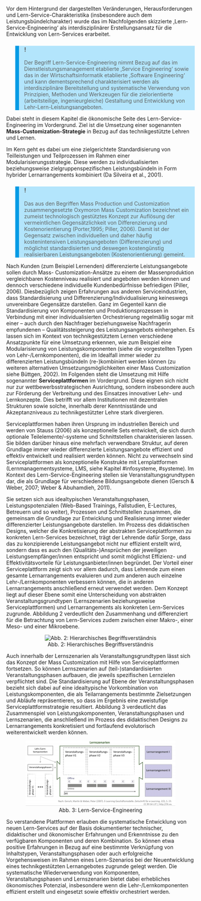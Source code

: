 <!-- filename: 03_Lern-Service-Engineering_Ansaetze_zur_Unterstuetzung_einer_systematischen_Entwicklung_von_Lern-Services.md -->
<!-- title: Lern-Service-Engineering: Ansätze zur Unterstützung einer systematischen Entwicklung von Lern-Services -->

Vor dem Hintergrund der dargestellten Veränderungen, Herausforderungen und Lern-Service-Charakteristika (insbesondere auch dem Leistungsbündelcharakter) wurde das im Nachfolgenden skizzierte ‚Lern-Service-Engineering‘ als interdisziplinärer Erstellungsansatz für die Entwicklung von Lern-Services erarbeitet.

<blockquote style="background: #B3E5FC; border-left: 10px solid #039BE5">

### !

Der Begriff Lern-Service-Engineering nimmt Bezug auf das im Dienstleistungsmanagement etablierte ‚Service Engineering‘ sowie das in der Wirtschaftsinformatik etablierte ‚Software Engineering‘ und kann dementsprechend charakterisiert werden als interdisziplinäre Bereitstellung und systematische Verwendung von Prinzipien, Methoden und Werkzeugen für die zielorientierte (arbeitsteilige, ingenieurgleiche) Gestaltung und Entwicklung von Lehr-Lern-Leistungsangeboten.

</blockquote>

Dabei steht in diesem Kapitel die ökonomische Seite des Lern-Service-Engineering im Vordergrund. Ziel ist die Umsetzung einer sogenannten **Mass-Customization-Strategie** in Bezug auf das technikgestützte Lehren und Lernen.

Im Kern geht es dabei um eine zielgerichtete Standardisierung von Teilleistungen und Teilprozessen im Rahmen einer Modularisierungsstrategie. Diese werden zu individualisierten beziehungsweise zielgruppenspezifischen Leistungsbündeln in Form hybrider Lernarrangements kombiniert (Da Silveira et al., 2001).

<blockquote style="background: #B3E5FC; border-left: 10px solid #039BE5">

### !

Das aus den Begriffen Mass Production und Customization zusammengesetzte Oxymoron Mass Customization bezeichnet ein zumeist technologisch gestütztes Konzept zur Auflösung der vermeintlichen Gegensätzlichkeit von Differenzierung und Kostenorientierung (Porter,1995; Piller, 2006). Damit ist der Gegensatz zwischen individuellen und daher häufig kostenintensiven Leistungsangeboten (Differenzierung) und möglichst standardisierten und deswegen kostengünstig realisierbaren Leistungsangeboten (Kostenorientierung) gemeint.

</blockquote>

Nach Kunden (zum Beispiel Lernenden) differenzierte Leistungsangebote sollen durch Mass- Customization-Ansätze zu einem der Massenproduktion vergleichbaren Kostenniveau realisiert und angeboten werden können und dennoch verschiedene individuelle Kundenbedürfnisse befriedigen (Piller, 2006). Diesbezüglich zeigen Erfahrungen aus anderen Serviceindustrien, dass Standardisierung und Differenzierung/Individualisierung keineswegs unvereinbare Gegensätze darstellen. Ganz im Gegenteil kann die Standardisierung von Komponenten und Produktionsprozessen in Verbindung mit einer individualisierten Orchestrierung regelmäßig sogar mit einer – auch durch den Nachfrager beziehungsweise Nachfragerin empfundenen – Qualitätssteigerung des Leistungsangebots einhergehen. Es lassen sich im Kontext von technikgestütztem Lernen verschiedene Ansatzpunkte für eine Umsetzung erkennen, wie zum Beispiel eine Modularisierung von Leistungskomponenten (siehe die vorgestellten Typen von Lehr-/Lernkomponenten), die im Idealfall immer wieder zu differenzierten Leistungsbündeln (re-)kombiniert werden können (zu weiteren alternativen Umsetzungsmöglichkeiten einer Mass Customization siehe Büttgen, 2002). Im Folgenden steht die Umsetzung mit Hilfe sogenannter **Serviceplattformen** im Vordergrund. Diese eignen sich nicht nur zur wettbewerbsstrategischen Ausrichtung, sondern insbesondere auch zur Förderung der Verbreitung und des Einsatzes innovativer Lehr- und Lernkonzepte. Dies betrifft vor allem Institutionen mit dezentralen Strukturen sowie solche, innerhalb derer Kenntnisstände und Akzeptanzniveaus zu technikgestützter Lehre stark divergieren.

Serviceplattformen haben ihren Ursprung im industriellen Bereich und werden von Stauss (2006) als konzeptionelle Sets entwickelt, die sich durch optionale Teilelemente/-systeme und Schnittstellen charakterisieren lassen. Sie bilden darüber hinaus eine mehrfach verwendbare Struktur, auf deren Grundlage immer wieder differenzierte Leistungsangebote effizient und effektiv entwickelt und realisiert werden können. Nicht zu verwechseln sind Serviceplattformen als konzeptionelle Konstrukte mit Lernplattformen (Lernmanagementsysteme, LMS, siehe Kapitel #infosysteme, #systeme). Im Kontext des Lern-Service-Engineering stellen sie Veranstaltungsgrundtypen dar, die als Grundlage für verschiedene Bildungsangebote dienen (Gersch &amp; Weber, 2007; Weber &amp; Abuhamdieh, 2011).

Sie setzen sich aus idealtypischen Veranstaltungsphasen, Leistungspotenzialen (Web-Based Trainings, Fallstudien, E-Lectures, Betreuern und so weiter), Prozessen und Schnittstellen zusammen, die gemeinsam die Grundlage zur Entwicklung und Realisierung immer wieder differenzierter Leistungsangebote darstellen. Im Prozess des didaktischen Designs, welcher die Konkretisierung der abstrakten Serviceplattformen zu konkreten Lern-Services bezeichnet, trägt der Lehrende dafür Sorge, dass das zu konzipierende Leistungsangebot nicht nur effizient erstellt wird, sondern dass es auch den (Qualitäts-)Ansprüchen der jeweiligen Leistungsempfänger/innen entspricht und somit möglichst Effizienz- und Effektivitätsvorteile für Leistungsanbieter/innen begründet. Der Vorteil einer Serviceplattform zeigt sich vor allem dadurch, dass Lehrende zum einen gesamte Lernarrangements evaluieren und zum anderen auch einzelne Lehr-/Lernkomponenten verbessern können, die in anderen Lernarrangements anschließend erneut verwendet werden. Dem Konzept liegt auf dieser Ebene somit eine Unterscheidung von abstrakten Veranstaltungsgrundtypen (Lernszenarien beziehungsweise Serviceplattformen) und Lernarrangements als konkreten Lern-Services zugrunde. Abbildung 2 verdeutlicht den Zusammenhang und differenziert für die Betrachtung von Lern-Services zudem zwischen einer Makro-, einer Meso- und einer Mikroebene.

<center><figure>
  <img src="img/2_Hierarchisches_Begriffsverständnis.png" alt="Abb. 2: Hierarchisches Begriffsverständnis">
  <figcaption>Abb. 2: Hierarchisches Begriffsverständnis</figcaption>
</figure></center>


Auch innerhalb der Lernszenarien als Veranstaltungsgrundtypen lässt sich das Konzept der Mass Customization mit Hilfe von Serviceplattformen fortsetzen. So können Lernszenarien auf (teil-)standardisierten Veranstaltungsphasen aufbauen, die jeweils spezifischen Lernzielen verpflichtet sind. Die Standardisierung auf Ebene der Veranstaltungsphasen bezieht sich dabei auf eine idealtypische Vorkombination von Leistungskomponenten, die als Teilarrangements bestimmte Zielsetzungen und Abläufe repräsentieren, so dass im Ergebnis eine zweistufige Serviceplattformstrategie resultiert. Abbildung 3 verdeutlicht das Zusammenspiel von Leistungskomponenten, Veranstaltungsphasen und Lernszenarien, die anschließend im Prozess des didaktischen Designs zu Lernarrangements konkretisiert und fortlaufend evolutorisch weiterentwickelt werden können.

<center><figure>
  <img src="img/3_LernServiceEngineering.png" alt="Abb. 3: Lern-Service-Engineering">
  <figcaption>Abb. 3: Lern-Service-Engineering</figcaption>
</figure></center>


So verstandene Plattformen erlauben die systematische Entwicklung von neuen Lern-Services auf der Basis dokumentierter technischer, didaktischer und ökonomischer Erfahrungen und Erkenntnisse zu den verfügbaren Komponenten und deren Kombination. So können etwa positive Erfahrungen in Bezug auf eine bestimmte Verknüpfung von Inhaltstypen, Veranstaltungsphasen oder auch erfolgreiche Vorgehensweisen im Rahmen eines Lern-Szenarios bei der Neuentwicklung eines technikgestützten Lernangebotes zugrunde gelegt werden. Die systematische Wiederverwendung von Komponenten, Veranstaltungsphasen und Lernszenarien bietet dabei erhebliches ökonomisches Potenzial, insbesondere wenn die Lehr-/Lernkomponenten effizient erstellt und eingesetzt sowie effektiv orchestriert werden.
